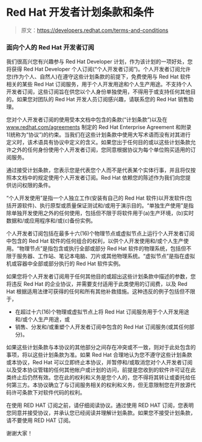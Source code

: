 # Red Hat 开发者计划条款和条件

> 原文：<https://developers.redhat.com/terms-and-conditions>

### 面向个人的 Red Hat 开发者订阅

我们很高兴您有兴趣参与 Red Hat Developer 计划，作为该计划的一项好处，您将获得 Red Hat Developer 个人订阅(“个人开发者订阅”)。个人开发者订阅允许您(作为个人、自然人)在遵守这些计划条款的前提下，免费使用与 Red Hat 软件相关的某些 Red Hat 订阅服务，用于个人开发用途和个人生产用途。不支持个人开发者订阅，这些订阅旨在供您以个人身份单独使用，不得用于或支持任何其他目的。如果您对团队的 Red Hat 开发人员订阅感兴趣，请联系您的 Red Hat 销售助理。

您对个人开发者订阅的使用受本文档中包含的条款(“计划条款”)以及在 www.redhat.com/agreements 制定的 Red Hat Enterprise Agreement 和附录 1(统称为“协议”)的约束。当我们在这些计划条款中使用大写术语而没有对其进行定义时，该术语具有协议中定义的含义。如果您出于任何目的或以这些计划条款允许之外的任何身份使用个人开发者订阅，您同意根据协议为每个单位购买适用的订阅服务。

通过接受计划条款，您表示您是代表您个人而不是代表某个实体行事，并且将仅按照本文档中的规定使用个人开发者订阅。Red Hat 依赖您的陈述作为我们向您提供访问权限的条件。

“个人开发使用”是指一个人独立工作(安装有自己的 Red Hat 软件)以开发软件(包括开源软件)、执行原型或质量保证测试和/或用于演示目的。“单独生产使用”是指除单独开发使用之外的任何使用，包括但不限于将软件用于(a)生产环境，(b)实时数据和/或应用程序和/或(c)备份实例。

个人开发者订阅包括在最多十六(16)个物理节点或虚拟节点上运行个人开发者订阅中包含的 Red Hat 软件的任何组合的权利，以供个人开发使用和/或个人生产使用。“物理节点”是指包含或执行全部或部分 Red Hat 软件的物理系统，包括但不限于服务器、工作站、笔记本电脑、刀片或其他物理系统。“虚拟节点”是指在虚拟机或容器中全部或部分执行的 Red Hat 软件实例。

如果您将个人开发者订阅用于任何其他目的或超出这些计划条款中描述的参数，您将违反 Red Hat 的企业协议，并需要支付适用于此类使用的订阅费，以及 Red Hat 根据适用法律可获得的任何和所有其他补救措施。这种违反的例子包括但不限于，

*   在超过十六(16)个物理或虚拟节点上将 Red Hat 订阅服务用于个人开发用途和/或个人生产用途，或
*   销售、分发和/或重塑个人开发者订阅中包含的 Red Hat 订阅服务(或其任何部分)。

如果这些计划条款与本协议的其他部分之间存在冲突或不一致，则对于此处包含的事项，将以这些计划条款为准。如果 Red Hat 合理地认为您不遵守这些计划条款或本协议，Red Hat 可以立即终止本协议，并暂停和/或取消您对个人开发者订阅以及受本协议管辖的任何其他帐户或计划的访问，前提是您收到的软件许可证在此类终止后仍然有效。您在此的权利和义务是您个人的，您不得将其转让或委托给任何第三方。本协议确立了与订阅服务相关的权利和义务，但无意限制您在开放源代码许可条款下对软件代码的权利。

在使用 RED HAT 订阅之前，请仔细阅读协议。通过使用 RED HAT 订阅，您表明您同意并接受协议，并承认您已经阅读并理解计划条款。如果您不接受计划条款，请不要使用 RED HAT 订阅。

谢谢大家！